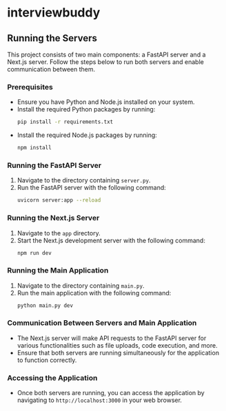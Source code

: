 # interviewbuddy

## Running the Servers

This project consists of two main components: a FastAPI server and a Next.js server. Follow the steps below to run both servers and enable communication between them.

### Prerequisites

- Ensure you have Python and Node.js installed on your system.
- Install the required Python packages by running:
  ```bash
  pip install -r requirements.txt
  ```
- Install the required Node.js packages by running:
  ```bash
  npm install
  ```

### Running the FastAPI Server

1. Navigate to the directory containing `server.py`.
2. Run the FastAPI server with the following command:
   ```bash
   uvicorn server:app --reload
   ```

### Running the Next.js Server

1. Navigate to the `app` directory.
2. Start the Next.js development server with the following command:
   ```bash
   npm run dev
   ```

### Running the Main Application

1. Navigate to the directory containing `main.py`.
2. Run the main application with the following command:
   ```bash
   python main.py dev
   ```

### Communication Between Servers and Main Application

- The Next.js server will make API requests to the FastAPI server for various functionalities such as file uploads, code execution, and more.
- Ensure that both servers are running simultaneously for the application to function correctly.

### Accessing the Application

- Once both servers are running, you can access the application by navigating to `http://localhost:3000` in your web browser.
